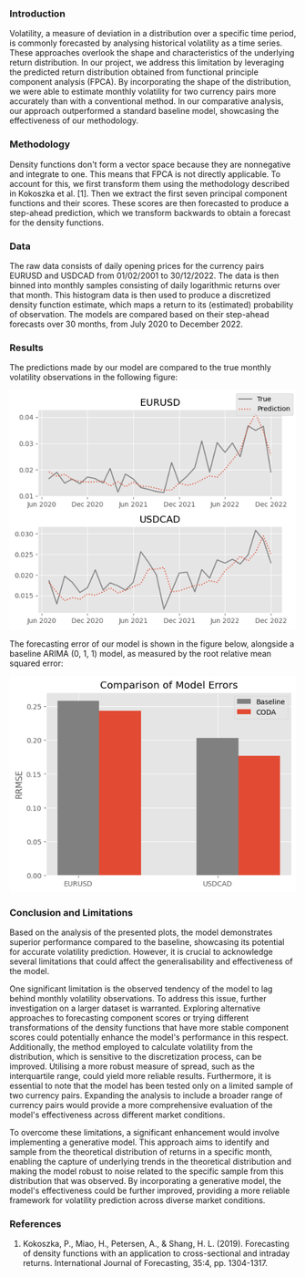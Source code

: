 ### Introduction
Volatility, a measure of deviation in a distribution over a specific time period, is commonly forecasted by analysing historical volatility as a time series. These approaches overlook the shape and characteristics of the underlying return distribution. In our project, we address this limitation by leveraging the predicted return distribution obtained from functional principle component analysis (FPCA). By incorporating the shape of the distribution, we were able to estimate monthly volatility for two currency pairs more accurately than with a conventional method. In our comparative analysis, our approach outperformed a standard baseline model, showcasing the effectiveness of our methodology.

### Methodology
Density functions don't form a vector space because they are nonnegative and integrate to one. This means that FPCA is not directly applicable. To account for this, we first transform them using the methodology described in Kokoszka et al. [1]. Then we extract the first seven principal component functions and their scores. These scores are then forecasted to produce a step-ahead prediction, which we transform backwards to obtain a forecast for the density functions.

### Data
The raw data consists of daily opening prices for the currency pairs EURUSD and USDCAD from 01/02/2001 to 30/12/2022. The data is then binned into monthly samples consisting of daily logarithmic returns over that month. This histogram data is then used to produce a discretized density function estimate, which maps a return to its (estimated) probability of observation. The models are compared based on their step-ahead forecasts over 30 months, from July 2020 to December 2022.

### Results
The predictions made by our model are compared to the true monthly volatility observations in the following figure:

<p align="center">
  <img src="figures/comparison_of_model_forecasts.png" alt="Comparison of Model Forecasts">
</p>

The forecasting error of our model is shown in the figure below, alongside a baseline ARIMA (0, 1, 1) model, as measured by the root relative mean squared error:

<p align="center">
  <img src="figures/comparison_of_model_errors.png" alt="Comparison of Model Errors">
</p>

### Conclusion and Limitations
Based on the analysis of the presented plots, the model demonstrates superior performance compared to the baseline, showcasing its potential for accurate volatility prediction. However, it is crucial to acknowledge several limitations that could affect the generalisability and effectiveness of the model.

One significant limitation is the observed tendency of the model to lag behind monthly volatility observations. To address this issue, further investigation on a larger dataset is warranted. Exploring alternative approaches to forecasting component scores or trying different transformations of the density functions that have more stable component scores could potentially enhance the model's performance in this respect. Additionally, the method employed to calculate volatility from the distribution, which is sensitive to the discretization process, can be improved. Utilising a more robust measure of spread, such as the interquartile range, could yield more reliable results. Furthermore, it is essential to note that the model has been tested only on a limited sample of two currency pairs. Expanding the analysis to include a broader range of currency pairs would provide a more comprehensive evaluation of the model's effectiveness across different market conditions.

To overcome these limitations, a significant enhancement would involve implementing a generative model. This approach aims to identify and sample from the theoretical distribution of returns in a specific month, enabling the capture of underlying trends in the theoretical distribution and making the model robust to noise related to the specific sample from this distribution that was observed. By incorporating a generative model, the model's effectiveness could be further improved, providing a more reliable framework for volatility prediction across diverse market conditions.

### References
1. Kokoszka, P., Miao, H., Petersen, A., & Shang, H. L. (2019). Forecasting of density functions with an application to cross-sectional and intraday returns. International Journal of Forecasting, 35:4, pp. 1304-1317.